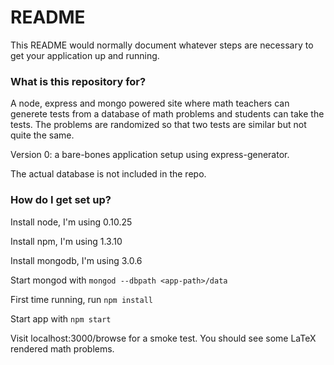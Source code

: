 # README #

This README would normally document whatever steps are necessary to get your application up and running.

### What is this repository for? ###

A node, express and mongo powered site where math teachers can generete tests from a database of math problems and students can take the tests. The problems are randomized so that two tests are similar but not quite the same. 

Version 0: a bare-bones application setup using express-generator.

The actual database is not included in the repo.

### How do I get set up? ###

Install node, I'm using 0.10.25

Install npm, I'm using 1.3.10

Install mongodb, I'm using 3.0.6

Start mongod with `mongod --dbpath <app-path>/data`

First time running, run `npm install`

Start app with `npm start`

Visit localhost:3000/browse for a smoke test. You should see some LaTeX rendered math problems.
